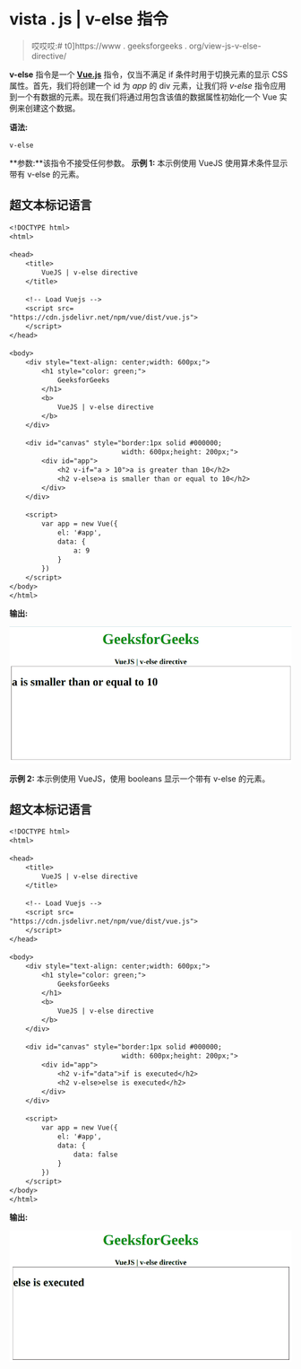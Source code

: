 # vista . js | v-else 指令

> 哎哎哎:# t0]https://www . geeksforgeeks . org/view-js-v-else-directive/

**v-else** 指令是一个 [**Vue.js**](https://www.geeksforgeeks.org/vue-js-introduction-installation/) 指令，仅当不满足 if 条件时用于切换元素的显示 CSS 属性。首先，我们将创建一个 id 为 *app* 的 div 元素，让我们将 *v-else* 指令应用到一个有数据的元素。现在我们将通过用包含该值的数据属性初始化一个 Vue 实例来创建这个数据。

**语法:**

```
v-else

```

**参数:**该指令不接受任何参数。
**示例 1:** 本示例使用 VueJS 使用算术条件显示带有 v-else 的元素。

## 超文本标记语言

```
<!DOCTYPE html>
<html>

<head>
    <title>
        VueJS | v-else directive
    </title>

    <!-- Load Vuejs -->
    <script src=
"https://cdn.jsdelivr.net/npm/vue/dist/vue.js">
    </script>
</head>

<body>
    <div style="text-align: center;width: 600px;">
        <h1 style="color: green;">
            GeeksforGeeks
        </h1>
        <b>
            VueJS | v-else directive
        </b>
    </div>

    <div id="canvas" style="border:1px solid #000000;
                            width: 600px;height: 200px;">
        <div id="app">
            <h2 v-if="a > 10">a is greater than 10</h2>
            <h2 v-else>a is smaller than or equal to 10</h2>
        </div>
    </div>

    <script>
        var app = new Vue({
            el: '#app',
            data: {
                a: 9
            }
        })
    </script>
</body>
</html>
```

**输出:**

![](img/8527c2a5d9ac3517254ba689fbba6d80.png)

**示例 2:** 本示例使用 VueJS，使用 booleans 显示一个带有 v-else 的元素。

## 超文本标记语言

```
<!DOCTYPE html>
<html>

<head>
    <title>
        VueJS | v-else directive
    </title>

    <!-- Load Vuejs -->
    <script src=
"https://cdn.jsdelivr.net/npm/vue/dist/vue.js">
    </script>
</head>

<body>
    <div style="text-align: center;width: 600px;">
        <h1 style="color: green;">
            GeeksforGeeks
        </h1>
        <b>
            VueJS | v-else directive
        </b>
    </div>

    <div id="canvas" style="border:1px solid #000000;
                            width: 600px;height: 200px;">
        <div id="app">
            <h2 v-if="data">if is executed</h2>
            <h2 v-else>else is executed</h2>
        </div>
    </div>

    <script>
        var app = new Vue({
            el: '#app',
            data: {
                data: false
            }
        })
    </script>
</body>
</html>
```

**输出:**

![](img/71ff8ff1a8bae771495834d60a29b373.png)